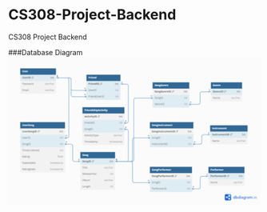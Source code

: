 # CS308-Project-Backend
CS308 Project Backend

###Database Diagram
![Database Diagram](images/db-diagram-2.png)
